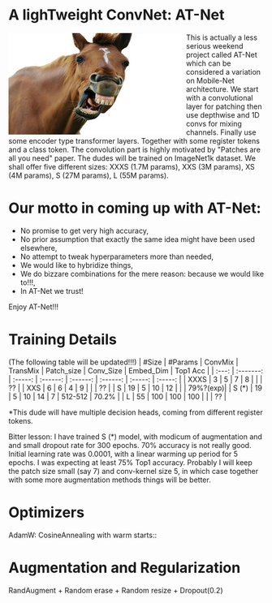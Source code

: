 
# A lighTweight ConvNet: AT-Net


<a href="https://www.youtube.com/shorts/3BW1lBgtbbs" class="follow"> 
<img align="left" width="350" height="200" src="at_net.JPG"> 
</a>
This is actually a less serious weekend project called AT-Net which can be considered a variation on Mobile-Net architecture. We start with a convolutional layer for patching then use depthwise and 1D convs for mixing channels. Finally use some encoder type transformer layers. Together with some register tokens and a class token. The convolution part is highly motivated by "Patches are all you need" paper. The dudes will be trained on ImageNet1k dataset. We shall offer five different sizes: XXXS (1.7M params), XXS (3M params), XS (4M params), S (27M params), L (55M params). 
 <h1> Our motto in coming up with AT-Net:</h1>
 <ul> 
  <li> No promise to get very high accuracy,</li>
  <li> No prior assumption that exactly the same idea might have been used elsewhere,</li>
  <li> No attempt to tweak hyperparameters more than needed,</li>
  <li> We would like to hybridize things,</li>
  <li> We do bizzare combinations for the mere reason: because we would like to!!!,</li>
  <li> In AT-Net we trust!</li>
  
</ul> 
Enjoy AT-Net!!!

# Training Details

(The following table will be updated!!!)
| #Size  |  #Params  |  ConvMix | TransMix |  Patch_size | Conv_Size | Embed_Dim | Top1 Acc | 
| :---:  | :-------: | :-----:  | :------: | :------:    | :------:  | :-----:   | :-----:  | 
|  XXXS  |  3        |  5       |  7       |  8          |           |           | ??       | 
|  XXS   |  6        |  6       |  4       |  9          |           |           | ??       | 
|  S     |  19       |  5       |  10      |  12         |           |           | 79%?(exp)| 
|  S (*) |  19       |  5       |  10      |  14         |     7     |  512-512  | 70.2%    | 
|  L     |  55       | 100      |  100     |  100        |           |           | ??       | 

*This dude will have multiple decision heads, coming from different register tokens.

Bitter lesson: I have trained S (*) model, with modicum of augmentation and and small dropout rate for 300 epochs. 70% accuracy is not really good. Initial learning rate was 0.0001, with a linear warming up period for 5 epochs. I was expecting at least 75% Top1 accuracy. Probably I will keep the patch size small (say 7) and conv-kernel size 5, in which case together with some more augmentation methods things will be better. 

# Optimizers
AdamW:
CosineAnnealing with warm starts::
 
# Augmentation and Regularization

RandAugment + Random erase + Random resize + Dropout(0.2)
